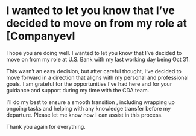 # I wanted to let you know that I’ve decided to move on from my role at [Companyevl

I hope you are doing well. I wanted to let you know that I’ve decided to move on from my role at U.S. Bank with my last working day being Oct 31.

This wasn’t an easy decision, but after careful thought, I’ve decided to move forward in a direction that aligns with my personal and professional goals. I am grateful for the opportunities I’ve had here and for your guidance and support during my time with the CDA team.

I’ll do my best to ensure a smooth transition , including wrapping up ongoing tasks and helping with any knowledge transfer before my departure. Please let me know how I can assist in this process.

Thank you again for everything.





